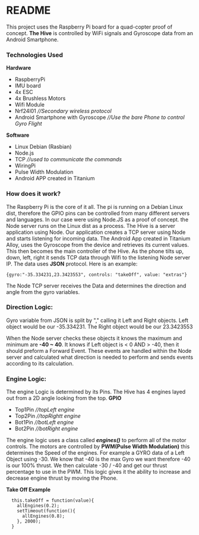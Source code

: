 # README #

This project uses the Raspberry Pi board for a quad-copter proof of concept. **The Hive** is controlled by WiFi signals and Gyroscope data from an Android Smartphone.
### Technologies Used ###

**Hardware**

* RaspberryPi
* IMU board
* 4x ESC
* 4x Brushless Motors
* Wifi Module
* Nrf24l01 *//Secondary wireless protocol*
* Android Smartphone with Gyroscope *//Use the bare Phone to control Gyro Flight*

**Software**

* Linux Debian (Rasbian)
* Node.js
* TCP *//used to communicate the commands*
* WiringPi
* Pulse Width Modulation
* Android APP created in Titanium


### How does it work? ###

The Raspberry Pi is the core of it all. The pi is running on a Debian Linux dist, therefore the GPIO pins can be controlled from many different servers and languages. In our case were using Node.JS as a proof of concept. the Node server runs on the Linux dist as a process. The Hive is a server application using Node. 
Our application creates a TCP server using Node and starts listening for incoming data. The Android App created in Titanium Alloy, uses the Gyroscope from the device and retrieves its current values. This then becomes the main controller of the Hive. As the phone tilts up, down, left, right it sends TCP data through Wifi to the listening Node server IP. 
The data uses **JSON** protocol.
Here is an example: 
```
{gyro:"-35.334231,23.3423553", controls: "takeOff", value: "extras"}

```
The Node TCP server receives the Data and determines the direction and angle from the gyro variables.

### Direction Logic: ###
Gyro variable from JSON is split by "," calling it Left and Right objects.
Left object would be our -35.334231. The Right object would be our 23.3423553

When the Node server checks these objects it knows the maximum and minimum are **-40 ~ 40**. It knows if Left object is < 0 AND > -40, then it should preform a Forward Event. These events are handled within the Node server and calculated what direction is needed to perform and sends events according to its calculation.

### Engine Logic: ###
The engine Logic is determined by its Pins. The Hive has 4 engines layed out from a 2D angle looking from the top. 
**GPIO**

* Top1Pin *//topLeft engine*
* Top2Pin *//topRightt engine*
* Bot1Pin *//botLeft engine*
* Bot2Pin *//botRight engine*

The engine logic uses a class called ***engines()*** to perform all of the motor controls. The motors are controlled by **PWM(Pulse Width Modulation)** this determines the Speed of the engines. For example a GYRO data of a Left Object using -30. We know that -40 is the max Gyro we want therefore -40 is our 100% thrust. We then calculate -30 / -40 and get our thrust percentage to use in the PWM. This logic gives it the ability to increase and decrease engine thrust by moving the Phone.

**Take Off Example**

```
  this.takeOff = function(value){
    allEngines(0.2);
    setTimeout(function(){
      allEngines(0.8);
    }, 2000);
  }
```

